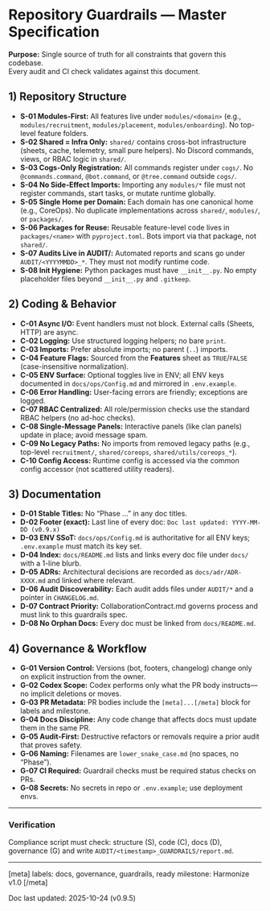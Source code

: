 # Repository Guardrails — Master Specification

**Purpose:** Single source of truth for all constraints that govern this codebase.  
Every audit and CI check validates against this document.

## 1) Repository Structure
- **S-01 Modules-First:** All features live under `modules/<domain>` (e.g., `modules/recruitment`, `modules/placement`, `modules/onboarding`). No top-level feature folders.
- **S-02 Shared = Infra Only:** `shared/` contains cross-bot infrastructure (sheets, cache, telemetry, small pure helpers). No Discord commands, views, or RBAC logic in `shared/`.
- **S-03 Cogs-Only Registration:** All commands register under `cogs/`. No `@commands.command`, `@bot.command`, or `@tree.command` outside `cogs/`.
- **S-04 No Side-Effect Imports:** Importing any `modules/*` file must not register commands, start tasks, or mutate runtime globally.
- **S-05 Single Home per Domain:** Each domain has one canonical home (e.g., CoreOps). No duplicate implementations across `shared/`, `modules/`, or `packages/`.
- **S-06 Packages for Reuse:** Reusable feature-level code lives in `packages/<name>` with `pyproject.toml`. Bots import via that package, not `shared/`.
- **S-07 Audits Live in AUDIT/:** Automated reports and scans go under `AUDIT/<YYYYMMDD>_*`. They must not modify runtime code.
- **S-08 Init Hygiene:** Python packages must have `__init__.py`. No empty placeholder files beyond `__init__.py` and `.gitkeep`.

## 2) Coding & Behavior
- **C-01 Async I/O:** Event handlers must not block. External calls (Sheets, HTTP) are async.
- **C-02 Logging:** Use structured logging helpers; no bare `print`.
- **C-03 Imports:** Prefer absolute imports; no parent (`..`) imports.
- **C-04 Feature Flags:** Sourced from the **Features** sheet as `TRUE`/`FALSE` (case-insensitive normalization).
- **C-05 ENV Surface:** Optional toggles live in ENV; all ENV keys documented in `docs/ops/Config.md` and mirrored in `.env.example`.
- **C-06 Error Handling:** User-facing errors are friendly; exceptions are logged.
- **C-07 RBAC Centralized:** All role/permission checks use the standard RBAC helpers (no ad-hoc checks).
- **C-08 Single-Message Panels:** Interactive panels (like clan panels) update in place; avoid message spam.
- **C-09 No Legacy Paths:** No imports from removed legacy paths (e.g., top-level `recruitment/`, `shared/coreops`, `shared/utils/coreops_*`).
- **C-10 Config Access:** Runtime config is accessed via the common config accessor (not scattered utility readers).

## 3) Documentation
- **D-01 Stable Titles:** No “Phase …” in any doc titles.
- **D-02 Footer (exact):** Last line of every doc: `Doc last updated: YYYY-MM-DD (v0.9.x)`
- **D-03 ENV SSoT:** `docs/ops/Config.md` is authoritative for all ENV keys; `.env.example` must match its key set.
- **D-04 Index:** `docs/README.md` lists and links every doc file under `docs/` with a 1-line blurb.
- **D-05 ADRs:** Architectural decisions are recorded as `docs/adr/ADR-XXXX.md` and linked where relevant.
- **D-06 Audit Discoverability:** Each audit adds files under `AUDIT/*` and a pointer in `CHANGELOG.md`.
- **D-07 Contract Priority:** CollaborationContract.md governs process and must link to this guardrails spec.
- **D-08 No Orphan Docs:** Every doc must be linked from `docs/README.md`.

## 4) Governance & Workflow
- **G-01 Version Control:** Versions (bot, footers, changelog) change only on explicit instruction from the owner.
- **G-02 Codex Scope:** Codex performs only what the PR body instructs—no implicit deletions or moves.
- **G-03 PR Metadata:** PR bodies include the `[meta]...[/meta]` block for labels and milestone.
- **G-04 Docs Discipline:** Any code change that affects docs must update them in the same PR.
- **G-05 Audit-First:** Destructive refactors or removals require a prior audit that proves safety.
- **G-06 Naming:** Filenames are `lower_snake_case.md` (no spaces, no “Phase”).
- **G-07 CI Required:** Guardrail checks must be required status checks on PRs.
- **G-08 Secrets:** No secrets in repo or `.env.example`; use deployment envs.

---

### Verification
Compliance script must check: structure (S), code (C), docs (D), governance (G) and write `AUDIT/<timestamp>_GUARDRAILS/report.md`.

---

[meta]
labels: docs, governance, guardrails, ready
milestone: Harmonize v1.0
[/meta]

Doc last updated: 2025-10-24 (v0.9.5)
